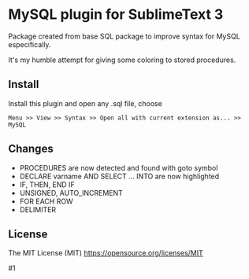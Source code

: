 # MySQL plugin for SublimeText 3

Package created from base SQL package to improve syntax for MySQL especifically.

It's my humble attempt for giving some coloring to stored procedures.

## Install

Install this plugin and open any .sql file, choose

    Menu >> View >> Syntax >> Open all with current extension as... >> MySQL

## Changes

* PROCEDURES are now detected and found with goto symbol
* DECLARE varname AND SELECT ... INTO are now highlighted
* IF, THEN, END IF
* UNSIGNED, AUTO_INCREMENT
* FOR EACH ROW
* DELIMITER

## License

The MIT License (MIT)
https://opensource.org/licenses/MIT

#1
